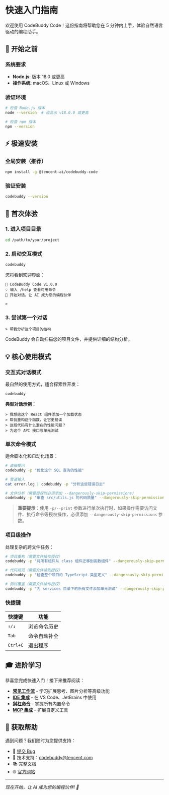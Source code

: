 # 快速入门指南

欢迎使用 CodeBuddy Code！这份指南将帮助您在 5 分钟内上手，体验自然语言驱动的编程助手。

## 🎯 开始之前

### 系统要求
- **Node.js**: 版本 18.0 或更高
- **操作系统**: macOS、Linux 或 Windows

### 验证环境
```bash
# 检查 Node.js 版本
node --version  # 应显示 v18.0.0 或更高

# 检查 npm 版本
npm --version
```

## ⚡ 极速安装

### 全局安装（推荐）
```bash
npm install -g @tencent-ai/codebuddy-code
```

### 验证安装
```bash
codebuddy --version
```

## 🚀 首次体验

### 1. 进入项目目录
```bash
cd /path/to/your/project
```

### 2. 启动交互模式
```bash
codebuddy
```

您将看到欢迎界面：
```
🤖 CodeBuddy Code v1.0.0
💡 输入 /help 查看可用命令
📝 开始对话，让 AI 成为您的编程伙伴

> 
```

### 3. 尝试第一个对话
```
> 帮我分析这个项目的结构
```

CodeBuddy 会自动扫描您的项目文件，并提供详细的结构分析。

## 💡 核心使用模式

### 交互式对话模式
最自然的使用方式，适合探索性开发：

```bash
codebuddy
```

**典型对话示例：**
```
> 我想给这个 React 组件添加一个加载状态
> 帮我重构这个函数，让它更易读
> 这段代码有什么潜在的性能问题？
> 为这个 API 接口写单元测试
```

### 单次命令模式
适合脚本化和自动化场景：

```bash
# 直接提问
codebuddy -p "优化这个 SQL 查询的性能"

# 管道输入
cat error.log | codebuddy -p "分析这些错误日志"

# 文件分析（需要授权时必须添加 --dangerously-skip-permissions）
codebuddy -p "审查 src/utils.js 的代码质量" --dangerously-skip-permissions
```

> **重要提示**：使用 `-p/--print` 参数进行单次执行时，如果操作需要访问文件、执行命令等授权操作，必须添加 `--dangerously-skip-permissions` 参数。

### 项目级操作
处理复杂的跨文件任务：

```bash
# 项目重构（需要文件操作授权）
codebuddy -p "将所有组件从 class 组件迁移到函数组件" --dangerously-skip-permissions

# 代码规范（需要文件读取授权）
codebuddy -p "检查整个项目的 TypeScript 类型定义" --dangerously-skip-permissions

# 测试覆盖（需要文件操作授权）
codebuddy -p "为 services 目录下的所有文件添加单元测试" --dangerously-skip-permissions
```

### 快捷键
| 快捷键 | 功能 |
|--------|------|
| `↑/↓` | 浏览命令历史 |
| `Tab` | 命令自动补全 |
| `Ctrl+C` | 退出程序 |

## 🎓 进阶学习

恭喜您完成快速入门！接下来推荐阅读：

- **[常见工作流](common-workflows.md)** - 学习扩展思考、图片分析等高级功能
- **[IDE 集成](ide-integrations.md)** - 在 VS Code、JetBrains 中使用
- **[斜杠命令](slash-commands.md)** - 掌握所有内置命令
- **[MCP 集成](mcp.md)** - 扩展自定义工具

## 💬 获取帮助

遇到问题？我们随时为您提供支持：

- 🐛 [提交 Bug](https://cnb.cool/codebuddy/codebuddy-code/-/issues)
- 📧 技术支持：codebuddy@tencent.com
- 📚 [完整文档](../README.md)
- 🌐 [官方网站](https://copilot.tencent.com/cli)

---

*现在开始，让 AI 成为您的编程伙伴! 🚀*
